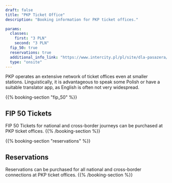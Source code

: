 ```yaml
---
draft: false
title: "PKP Ticket Office"
description: "Booking information for PKP ticket offices."

params:
  classes:
    first: "3 PLN"
    second: "3 PLN"
  fip_50: true
  reservations: true
  additional_info_link: "https://www.intercity.pl/pl/site/dla-pasazera/kup-bilet/wyszukiwarka-kas-i-biletomatow.html"
  type: "onsite"
---
```


PKP operates an extensive network of ticket offices even at smaller stations. Linguistically, it is advantageous to speak some Polish or have a suitable translator app, as English is often not very widespread.

{{% booking-section "fip_50" %}}

## FIP 50 Tickets

FIP 50 Tickets for national and cross-border journeys can be purchased at PKP ticket offices.
{{% /booking-section %}}

{{% booking-section "reservations" %}}

## Reservations

Reservations can be purchased for all national and cross-border connections at PKP ticket offices.
{{% /booking-section %}}
